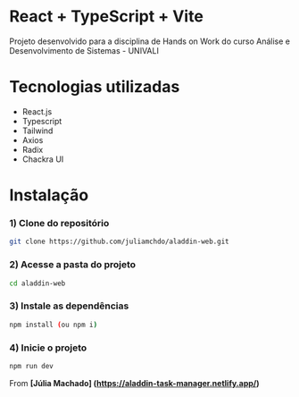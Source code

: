 # React + TypeScript + Vite

Projeto desenvolvido para a disciplina de Hands on Work do curso Análise e Desenvolvimento de Sistemas - UNIVALI

# Tecnologias utilizadas
- React.js
- Typescript
- Tailwind
- Axios
- Radix
- Chackra UI

# Instalação 

### 1) Clone do repositório
```bash
git clone https://github.com/juliamchdo/aladdin-web.git
```

### 2) Acesse a pasta do projeto
```bash
cd aladdin-web
```

### 3) Instale as dependências
```bash
npm install (ou npm i)
```

### 4) Inicie o projeto
```bash
npm run dev
```

From **[Júlia Machado] (https://aladdin-task-manager.netlify.app/)**
